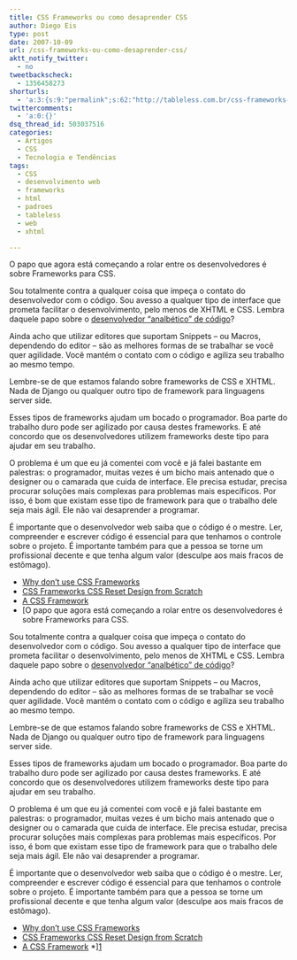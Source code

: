 ```yaml
---
title: CSS Frameworks ou como desaprender CSS
author: Diego Eis
type: post
date: 2007-10-09
url: /css-frameworks-ou-como-desaprender-css/
aktt_notify_twitter:
  - no
tweetbackscheck:
  - 1356458273
shorturls:
  - 'a:3:{s:9:"permalink";s:62:"http://tableless.com.br/css-frameworks-ou-como-desaprender-css";s:7:"tinyurl";s:26:"http://tinyurl.com/3zujfox";s:4:"isgd";s:19:"http://is.gd/BI0Iy3";}'
twittercomments:
  - 'a:0:{}'
dsq_thread_id: 503037516
categories:
  - Artigos
  - CSS
  - Tecnologia e Tendências
tags:
  - CSS
  - desenvolvimento web
  - frameworks
  - html
  - padroes
  - tableless
  - web
  - xhtml

---
```

O papo que agora está começando a rolar entre os desenvolvedores é sobre Frameworks para CSS.

Sou totalmente contra a qualquer coisa que impeça o contato do desenvolvedor com o código. Sou avesso a qualquer tipo de interface que prometa facilitar o desenvolvimento, pelo menos de XHTML e CSS. Lembra daquele papo sobre o [desenvolvedor &#8220;analbético&#8221; de código][1]?

Ainda acho que utilizar editores que suportam Snippets &#8211; ou Macros, dependendo do editor &#8211; são as melhores formas de se trabalhar se você quer agilidade. Você mantém o contato com o código e agiliza seu trabalho ao mesmo tempo.

Lembre-se de que estamos falando sobre frameworks de CSS e XHTML. Nada de Django ou qualquer outro tipo de framework para linguagens server side.
  
Esses tipos de frameworks ajudam um bocado o programador. Boa parte do trabalho duro pode ser agilizado por causa destes frameworks. E até concordo que os desenvolvedores utilizem frameworks deste tipo para ajudar em seu trabalho.

O problema é um que eu já comentei com você e já falei bastante em palestras: o programador, muitas vezes é um bicho mais antenado que o designer ou o camarada que cuida de interface. Ele precisa estudar, precisa procurar soluções mais complexas para problemas mais específicos. Por isso, é bom que existam esse tipo de framework para que o trabalho dele seja mais ágil. Ele não vai desaprender a programar.

É importante que o desenvolvedor web saiba que o código é o mestre. Ler, compreender e escrever código é essencial para que tenhamos o controle sobre o projeto. É importante também para que a pessoa se torne um profissional decente e que tenha algum valor (desculpe aos mais fracos de estômago).

  * [Why don&#8217;t use CSS Frameworks][2]
  * [CSS Frameworks CSS Reset Design from Scratch][3]
  * [A CSS Framework][4]
  * [O papo que agora está começando a rolar entre os desenvolvedores é sobre Frameworks para CSS.

Sou totalmente contra a qualquer coisa que impeça o contato do desenvolvedor com o código. Sou avesso a qualquer tipo de interface que prometa facilitar o desenvolvimento, pelo menos de XHTML e CSS. Lembra daquele papo sobre o [desenvolvedor &#8220;analbético&#8221; de código][1]?

Ainda acho que utilizar editores que suportam Snippets &#8211; ou Macros, dependendo do editor &#8211; são as melhores formas de se trabalhar se você quer agilidade. Você mantém o contato com o código e agiliza seu trabalho ao mesmo tempo.

Lembre-se de que estamos falando sobre frameworks de CSS e XHTML. Nada de Django ou qualquer outro tipo de framework para linguagens server side.
  
Esses tipos de frameworks ajudam um bocado o programador. Boa parte do trabalho duro pode ser agilizado por causa destes frameworks. E até concordo que os desenvolvedores utilizem frameworks deste tipo para ajudar em seu trabalho.

O problema é um que eu já comentei com você e já falei bastante em palestras: o programador, muitas vezes é um bicho mais antenado que o designer ou o camarada que cuida de interface. Ele precisa estudar, precisa procurar soluções mais complexas para problemas mais específicos. Por isso, é bom que existam esse tipo de framework para que o trabalho dele seja mais ágil. Ele não vai desaprender a programar.

É importante que o desenvolvedor web saiba que o código é o mestre. Ler, compreender e escrever código é essencial para que tenhamos o controle sobre o projeto. É importante também para que a pessoa se torne um profissional decente e que tenha algum valor (desculpe aos mais fracos de estômago).

  * [Why don&#8217;t use CSS Frameworks][2]
  * [CSS Frameworks CSS Reset Design from Scratch][3]
  * [A CSS Framework][4]
  *][1]

 [1]: http://tableless.com.br/desenvolvedor-analfabetico-sim-e-sobre-wysiwyg
 [2]: http://warpspire.com/features/css-frameworks/
 [3]: http://www.smashingmagazine.com/2007/09/21/css-frameworks-css-reset-design-from-scratch/
 [4]: http://www.contentwithstyle.co.uk/Articles/17/